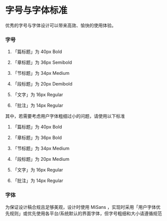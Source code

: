 # 字号与字体标准

优秀的字号与字体设计可以带来高效、愉快的使用体验。

### 字号

1. 
   「篇标题」为 40px Bold

2. 
   「章标题」为 36px Semibold

3. 
   「节标题」为 34px Medium

4. 
   「段标题」为 20px Demibold

5. 
   「文字」为 16px Regular

6. 
   「批注」为 14px Regular

其中，若需要考虑用户字体粗细过小的问题，请使用以下标准

1. 
   「篇标题」为 40px Bold

2. 
   「章标题」为 36px Bold

3. 
   「节标题」为 34px Medium

4. 
   「段标题」为 20px Medium

5. 
   「文字」为 16px Regular

6. 
   「批注」为 14px Regular

### 字体

为保证设计稿合规且足够美观，设计时使用 MiSans ，实现时采用「用户字体优先规则」或优先使用各平台/系统默认的界面字体，但字号粗细和大小请遵循规范